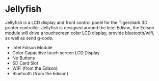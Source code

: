Jellyfish
=========

Jellyfish is a LCD display and front control panel for the Tigershark 3D printer controller. Jellyfish is designed around the Intel Edison, the Edison module will drive a touchscreen color LCD display, provide bluetooth/wifi, as well as send g-code. 

- Intel Edison Module
- Color Capacitive touch screen LCD Display
- No Buttons
- SD Card Slot
- WiFi (from the Edison)
- Bluetooth (from the Edison)
